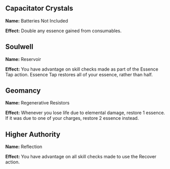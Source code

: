 ## Capacitator Crystals
**Name:** Batteries Not Included

**Effect:** Double any essence gained from consumables.

## Soulwell
**Name:** Reservoir

**Effect:** You have advantage on skill checks made as part of the Essence Tap action. Essence Tap restores all of your essence, rather than half.

## Geomancy
**Name:** Regenerative Resistors

**Effect:** Whenever you lose life due to elemental damage, restore 1 essence. If it was due to one of your charges, restore 2 essence instead.

## Higher Authority
**Name:** Reflection

**Effect:** You have advantage on all skill checks made to use the Recover action.

